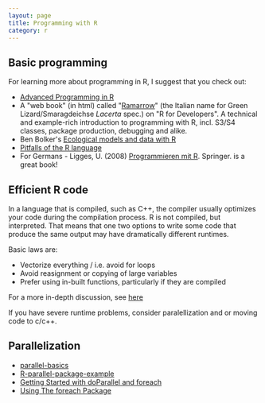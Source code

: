 ```yaml
---
layout: page
title: Programming with R
category: r
---
```


## Basic programming 

For learning more about programming in R, I suggest that you check out:

* [Advanced Programming in R](http://adv-r.had.co.nz/)
* A "web book" (in html) called "[Ramarrow](http://www.quantide.com/R/ramarro/)" (the Italian name for Green Lizard/Smaragdeichse *Lacerta* spec.) on "R for Developers". A technical and example-rich introduction to programming with R, incl. S3/S4 classes, package production, debugging and alike.
* Ben Bolker's [Ecological models and data with R](http://ms.mcmaster.ca/~bolker/emdbook/)
* [Pitfalls of the R language](http://www.burns-stat.com/documents/books/the-r-inferno/)
* For Germans - Ligges, U. (2008) [Programmieren mit R](http://www.springer.com/us/book/9783540799979). Springer. is a great book!


## Efficient R code

In a language that is compiled, such as C++, the compiler usually optimizes your code during the compilation process. R is not compiled, but interpreted. That means that one two options to write some code that produce the same output may have dramatically different runtimes. 

Basic laws are:

* Vectorize everything / i.e. avoid for loops
* Avoid reasignment or copying of large variables
* Prefer using in-built functions, particularly if they are compiled

For a more in-depth discussion, see [here](http://adv-r.had.co.nz/Performance.html)

If you have severe runtime problems, consider paralellization and or moving code to c/c++.

## Parallelization

* [parallel-basics](https://github.com/berkeley-scf/tutorial-parallel-basics/blob/master/parallel-basics.Rmd)
* [R-parallel-package-example](https://github.com/timchurches/smaRts/blob/master/parallel-package/R-parallel-package-example.md)
* [Getting Started with doParallel and foreach](https://cran.r-project.org/web/packages/doParallel/vignettes/gettingstartedParallel.pdf)
* [Using The foreach Package](https://cran.r-project.org/web/packages/foreach/vignettes/foreach.pdf)




